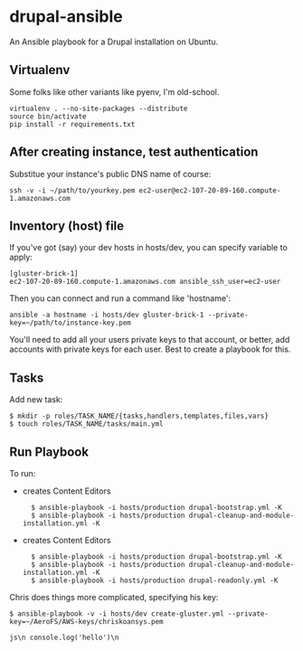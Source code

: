 drupal-ansible
==============

An Ansible playbook for a Drupal installation on Ubuntu.

Virtualenv
----------

Some folks like other variants like pyenv, I'm old-school.

    virtualenv . --no-site-packages --distribute
    source bin/activate
    pip install -r requirements.txt

After creating instance, test authentication
--------------------------------------------

Substitue your instance's public DNS name of course:

    ssh -v -i ~/path/to/yourkey.pem ec2-user@ec2-107-20-89-160.compute-1.amazonaws.com


Inventory (host) file
---------------------

If you've got (say) your dev hosts in hosts/dev, you can specify variable to apply:

    [gluster-brick-1]
    ec2-107-20-89-160.compute-1.amazonaws.com ansible_ssh_user=ec2-user


Then you can connect and run a command like 'hostname':

    ansible -a hostname -i hosts/dev gluster-brick-1 --private-key=~/path/to/instance-key.pem 

You'll need to add all your users private keys to that account, or
better, add accounts with private keys for each user. Best to create a playbook for this.


Tasks
-----

Add new task:

    $ mkdir -p roles/TASK_NAME/{tasks,handlers,templates,files,vars}
    $ touch roles/TASK_NAME/tasks/main.yml

Run Playbook
------------

To run:

* creates Content Editors

        $ ansible-playbook -i hosts/production drupal-bootstrap.yml -K
        $ ansible-playbook -i hosts/production drupal-cleanup-and-module-installation.yml -K

* creates Content Editors

        $ ansible-playbook -i hosts/production drupal-bootstrap.yml -K
        $ ansible-playbook -i hosts/production drupal-cleanup-and-module-installation.yml -K
        $ ansible-playbook -i hosts/production drupal-readonly.yml -K


Chris does things more complicated, specifying his key:

    $ ansible-playbook -v -i hosts/dev create-gluster.yml --private-key=~/AeroFS/AWS-keys/chriskoansys.pem
    
```js\n console.log('hello')\n```

